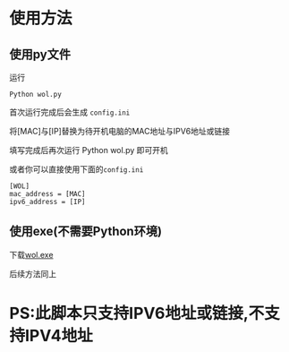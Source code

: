 # 使用方法
## 使用py文件
运行<br>
```
Python wol.py
```
首次运行完成后会生成 `config.ini` <br>

将[MAC]与[IP]替换为待开机电脑的MAC地址与IPV6地址或链接<br>

填写完成后再次运行 Python wol.py 即可开机

或者你可以直接使用下面的`config.ini`

    [WOL]
    mac_address = [MAC]
    ipv6_address = [IP]

## 使用exe(不需要Python环境)
下载[wol.exe](https://github.com/3281221832/IPV6WOL/releases)<br>

后续方法同上

# PS:此脚本只支持IPV6地址或链接,不支持IPV4地址
